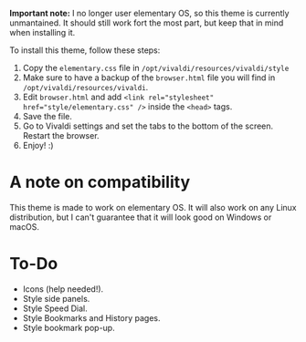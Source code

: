 **Important note:** I no longer user elementary OS, so this theme is currently unmantained. It should still work fort the most part, but keep that in mind when installing it.

To install this theme, follow these steps:

1. Copy the `elementary.css` file in `/opt/vivaldi/resources/vivaldi/style`
2. Make sure to have a backup of the `browser.html` file you will find in `/opt/vivaldi/resources/vivaldi`.
3. Edit `browser.html` and add `<link rel="stylesheet" href="style/elementary.css" />` inside the `<head>` tags.
4. Save the file.
5. Go to Vivaldi settings and set the tabs to the bottom of the screen. Restart the browser.
6. Enjoy! :)

# A note on compatibility
This theme is made to work on elementary OS. It will also work on any Linux distribution, but I can't guarantee that it will look good on Windows or macOS.

# To-Do
* Icons (help needed!).
* Style side panels.
* Style Speed Dial.
* Style Bookmarks and History pages.
* Style bookmark pop-up.
